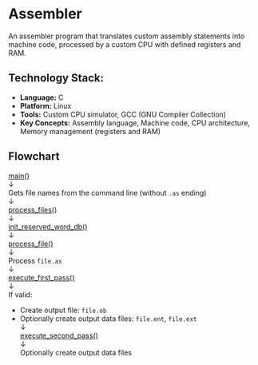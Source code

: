 # Assembler
An assembler program that translates custom assembly statements into machine code, processed by a custom CPU with defined registers and RAM.

## Technology Stack:
* **Language:** C
* **Platform:** Linux
* **Tools:** Custom CPU simulator, GCC (GNU Compiler Collection)
* **Key Concepts:** Assembly language, Machine code, CPU architecture, Memory management (registers and RAM)

## Flowchart

[main()](https://github.com/alice-ruv/Assembler/blob/main/assembler/assembler.c#L6)  
   ↓  
Gets file names from the command line (without `.as` ending)  
   ↓  
[process_files()](https://github.com/alice-ruv/Assembler/blob/main/assembler/assemblerHandler.c#L88)  
   ↓  
[init_reserved_word_db()](https://github.com/alice-ruv/Assembler/blob/main/assembler/reservedWordDB.c#L32)  
   ↓  
[process_file()](https://github.com/alice-ruv/Assembler/blob/main/assembler/assemblerHandler.c#L88)  
   ↓  
Process `file.as`  
   ↓  
[execute_first_pass()](https://github.com/alice-ruv/Assembler/blob/main/assembler/firstPass.c#L27)  
   ↓  
If valid:  
   - Create output file: `file.ob`  
   - Optionally create output data files: `file.ent`, `file.ext`  
   ↓  
[execute_second_pass()](https://github.com/alice-ruv/Assembler/blob/main/assembler/secondPass.c#L21)  
   ↓  
Optionally create output data files

